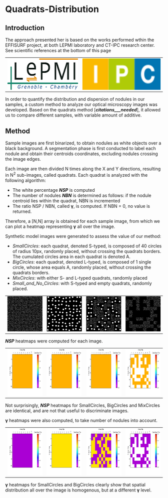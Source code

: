 # Quadrats-Distribution

## Introduction

The approach presented her is based on the works performed wthin the EFFISURF project, at both LEPMI laboratory and CT-IPC research center.
See scientific references at the bottom of this page

<table>
    <tr>
        <td> <a href="http://www.lepmi-guide.univ-smb.fr"> <img src="images/Logo_LEPMI_h100.png" alt="LEPMI" height=100></a> </td>
        <td> <a href="https://ct-ipc.com/"><img src="images/Logo_IPC.jpg" alt="CT-IPC" height=100> </td>
    </tr>
</table>


In order to quantify the distribution and dispersion of nodules in our samples, a custom method to analyze our optical microscopy images was developed. Based on the quadrats method [___citations___needed___], it allowed us to compare different samples, with variable amount of additive.

## Method
Sample images are first binarized, to obtain nodules as white objects over a black background. A segmentation phase is first conducted to label each nodule and obtain their centroids coordinates, excluding nodules crossing the image edges.

Each image are then divided N times along the X and Y directions, resulting in N<sup>2</sup> sub-images, called quadrats.  Each quadrat is analyzed with the following algorithm:

-	The white percentage ___NSP___ is computed
-	The number of nodules ___NBN___ is determined as follows: if the nodule centroid lies within the quadrat,  NBN is incremented
-	The ratio NSP / NBN, called __γ__, is computed. If NBN = 0, no value is returned.

Therefore, a [N,N] array is obtained for each sample image, from which we can plot a heatmap representing __γ__ all over the image.



Synthetic model images were generated to assess the value of our method:
-	_SmallCircles_: each quadrat, denoted S-typed, is composed of 40 circles of radius 10px, randomly placed, without crossing the quadrats borders. The cumulated circles area in each quadrat is denoted A.
-	_BigCircles_: each quadrat, denoted L-typed, is composed of 1 single circle, whose area equals A, randomly placed, without crossing the quadrats borders.
-	_MixCircles_: with either S- and L-typed quadrats, randomly placed
-	_Small_and_No_Circles_: with S-typed and empty quadrats, randomly placed.

<table>
    <tr>
        <td> <img src="images/SmallCircles.png" alt="Small Circles" width=150> </td>
        <td> <img src="images/BigCircles.png" alt="Big Circles" width=150> </td>
        <td> <img src="images/MixCircles.png" alt="Mix Circles" width=150> </td>
        <td> <img src="images/Small_and_No_Circles.png" alt="Small and No Circles" width=150> </td>
    </tr>
</table>

___NSP___ heatmaps were computed for each image.

<table>
    <tr>
        <td> <img src="images/G1-SmallCircles_ratio.png" alt="Small Circles" height=150> </td>
        <td> <img src="images/G2-BigCircles_ratio.png" alt="Big Circles" height=150> </td>
        <td> <img src="images/G3-MixCircles_ratio.png" alt="Mix Circles" height=150> </td>
        <td> <img src="images/G4-Small_and_NoCircles_ratio.png" alt="Small and No Circles" height=150> </td>
    </tr>
</table>

Not surprisingly, ___NSP___ heatmaps for SmallCircles, BigCircles and MixCircles are identical, and are not that useful to discriminate images. 

__γ__ heatmaps were also computed, to take number of nodules into account.

<table>
    <tr>
        <td> <img src="images/G1-SmallCircles_ratio_over_nodulesNumber.png" alt="Small Circles" height=150> </td>
        <td> <img src="images/G2-BigCircles_ratio_over_nodulesNumber.png" alt="Big Circles" height=150> </td>
        <td> <img src="images/G3-MixCircles_ratio_over_nodulesNumber.png" alt="Mix Circles" height=150> </td>
        <td> <img src="images/G4-Small_and_NoCircles_ratio_over_nodulesNumber.png" alt="Small and No Circles" height=150> </td>
    </tr>
</table>

__γ__ heatmaps for SmallCircles and BigCircles clearly show that spatial distribution all over the image is homogenous, but at a different __γ__ level.

